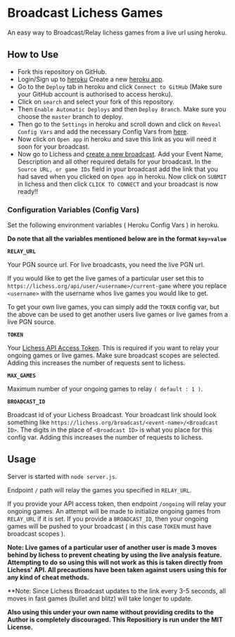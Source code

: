 # Broadcast Lichess Games

An easy way to Broadcast/Relay lichess games from a live url using heroku.

## How to Use

- Fork this repository on GitHub.
- Login/Sign up to [heroku](https://signup.heroku.com) Create a new [heroku app](https://dashboard.heroku.com/new-app).
- Go to the `Deploy` tab in heroku and click `Connect to GitHub` (Make sure your GitHub account is authorised to access heroku).
- Click on `search` and select your fork of this repository.
- Then `Enable Automatic Deploys` and then `Deploy Branch`. Make sure you choose the `master` branch to deploy.
- Then go to the `Settings` in heroku and scroll down and click on `Reveal Config Vars` and add the necessary Config Vars from [here](https://github.com/TheYoBots/Broadcast-Lichess-Games#configuration-variables).
- Now click on `Open app` in heroku and save this link as you will need it soon for your broadcast.
- Now go to Lichess and [create a new broadcast](https://lichess.org/broadcast/new). Add your Event Name, Description and all other required details for your broadcast. In the `Source URL, or game IDs` field in your broadcast add the link that you had saved when you clicked on `Open app` in heroku. Now click on `SUBMIT` in lichess and then click `CLICK TO CONNECT` and your broadcast is now ready!!

### Configuration Variables (Config Vars)

Set the following environment variables ( Heroku Config Vars ) in heroku.

**Do note that all the variables mentioned below are in the format `key=value`**

**`RELAY_URL`**

Your PGN source url. For live broadcasts, you need the live PGN url. 

If you would like to get the live games of a particular user set this to `https://lichess.org/api/user/<username>/current-game` where you replace `<username>` with the username whos live games you would like to get.

To get your own live games, you can simply add the `TOKEN` config var, but the above can be used to get another users live games or live games from a live PGN source.

**`TOKEN`**

Your [Lichess API Access Token](https://lichess.org/account/oauth/token/create?scopes[]=study:write&description=Broadcasting+Token). This is required if you want to relay your ongoing games or live games. Make sure broadcast scopes are selected. Adding this increases the number of requests sent to lichess. 

**`MAX_GAMES`**

Maximum number of your ongoing games to relay `( default : 1 )`.

**`BROADCAST_ID`**

Broadcast id of your Lichess Broadcast. Your broadcast link should look something like `https://lichess.org/broadcast/<event-name>/<Broadcast ID>`. The digits in the place of `<Broadcast ID>` is what you place for this config var. Adding this increases the number of requests to lichess.

## Usage

Server is started with `node server.js`.

Endpoint `/` path will relay the games you specified in `RELAY_URL`.

If you provide your API access token, then endpoint `/ongoing` will relay your ongoing games. An attempt will be made to initialize ongoing games from `RELAY_URL` if it is set. If you provide a `BROADCAST_ID`, then your ongoing games will be pushed to your broadcast ( in this case `TOKEN` must have broadcast scopes ).

**Note: Live games of a particular user of another user is made 3 moves behind by lichess to prevent cheating by using the live analysis feature. Attempting to do so using this will not work as this is taken directly from Lichess' API. All precautions have been taken against users using this for any kind of cheat methods.**

**Note: Since Lichess Broadcast updates to the link every 3-5 seconds, all moves in fast games (bullet and blitz) will take longer to update.

**Also using this under your own name without providing credits to the Author is completely discouraged. This Repositiory is run under the MIT License.**
